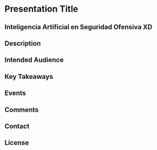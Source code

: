 # Presentation Title
## Inteligencia Artificial en Seguridad Ofensiva XD

## Description
 
## Intended Audience
 
## Key Takeaways
 
## Events
 
## Comments
 
## Contact
 
## License
 
